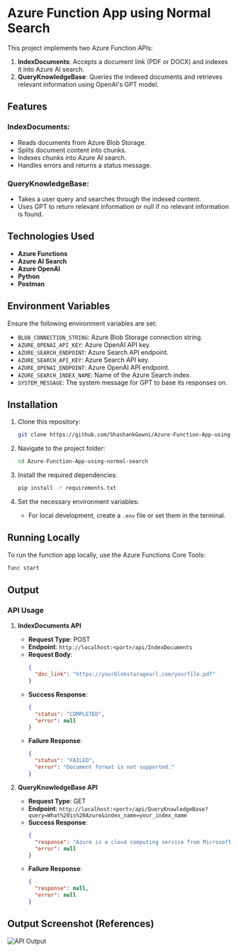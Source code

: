 # Azure Function App using Normal Search

This project implements two Azure Function APIs:

1. **IndexDocuments**: Accepts a document link (PDF or DOCX) and indexes it into Azure AI search.
2. **QueryKnowledgeBase**: Queries the indexed documents and retrieves relevant information using OpenAI's GPT model.

## Features

### **IndexDocuments**:
- Reads documents from Azure Blob Storage.
- Splits document content into chunks.
- Indexes chunks into Azure AI search.
- Handles errors and returns a status message.

### **QueryKnowledgeBase**:
- Takes a user query and searches through the indexed content.
- Uses GPT to return relevant information or null if no relevant information is found.

## Technologies Used
- **Azure Functions**
- **Azure AI Search**
- **Azure OpenAI**
- **Python**
- **Postman**

## Environment Variables
Ensure the following environment variables are set:
- `BLOB_CONNECTION_STRING`: Azure Blob Storage connection string.
- `AZURE_OPENAI_API_KEY`: Azure OpenAI API key.
- `AZURE_SEARCH_ENDPOINT`: Azure Search API endpoint.
- `AZURE_SEARCH_API_KEY`: Azure Search API key.
- `AZURE_OPENAI_ENDPOINT`: Azure OpenAI API endpoint.
- `AZURE_SEARCH_INDEX_NAME`: Name of the Azure Search index.
- `SYSTEM_MESSAGE`: The system message for GPT to base its responses on.

## Installation

1. Clone this repository:
    ```bash
    git clone https://github.com/ShashankGowni/Azure-Function-App-using-normal-search
    ```

2. Navigate to the project folder:
    ```bash
    cd Azure-Function-App-using-normal-search
    ```

3. Install the required dependencies:
    ```bash
    pip install -r requirements.txt
    ```

4. Set the necessary environment variables:
    - For local development, create a `.env` file or set them in the terminal.

## Running Locally
To run the function app locally, use the Azure Functions Core Tools:
```bash
func start
```

## Output
### **API Usage**

1. **IndexDocuments API**
   - **Request Type**: POST  
   - **Endpoint**: `http://localhost:<port>/api/IndexDocuments`
   - **Request Body**:
     ```json
     {
       "doc_link": "https://yourblobstorageurl.com/yourfile.pdf"
     }
     ```
   - **Success Response**:
     ```json
     {
       "status": "COMPLETED",
       "error": null
     }
     ```
   - **Failure Response**:
     ```json
     {
       "status": "FAILED",
       "error": "Document format is not supported."
     }
     ```

2. **QueryKnowledgeBase API**
   - **Request Type**: GET  
   - **Endpoint**: `http://localhost:<port>/api/QueryKnowledgeBase?query=What%20is%20Azure&index_name=your_index_name`
   - **Success Response**:
     ```json
     {
       "response": "Azure is a cloud computing service from Microsoft.",
       "error": null
     }
     ```
   - **Failure Response**:
     ```json
     {
       "response": null,
       "error": null
     }
     ```

## **Output Screenshot (References)**
![API Output](https://github.com/user-attachments/assets/7d25b9e0-a9d6-4a2e-971f-ba7b93730e68)
